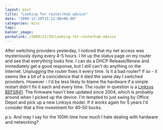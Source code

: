 ```yaml
---
layout: post
title: "Looking for router/hub advice"
date: "2009-12-29T15:12:00+06:00"
categories: misc 
tags: 
banner_image: 
permalink: /2009/12/29/Looking-for-routerhub-advice
---
```


After switching providers yesterday, I noticed that my net access was mysteriously dying every 4-5 hours. I hit up the status page on my router and see that everything looks fine. I can do a DHCP Release/Renew and immediately get a good response, but I still can't do anything on the Internet. Unplugging the router fixes it every time. Is it a bad router? If so - it seems like a bit of a coincidence that it died the same day I switched providers. However - I'd be less likely to blame the hardware if a simple restart didn't fix it each and every time. The router in question is a <a href="http://www.linksysbycisco.com/US/en/support/BEFSR41/download">Linksys BEFSR41</a>. The firmware hasn't bee updated since 2004, which is probably around when I picked up the device. I'm tempted to just swing by Office Depot and pick up a new Linksys model. If it works again for 5 years I'd consider that a fine investment for 40-50 bucks.

p.s. And may I say for the 100th time how much I hate dealing with hardware and networking?
